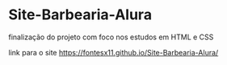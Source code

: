 # Site-Barbearia-Alura
finalização do projeto com foco nos estudos em HTML e CSS

link para o site https://fontesx11.github.io/Site-Barbearia-Alura/
